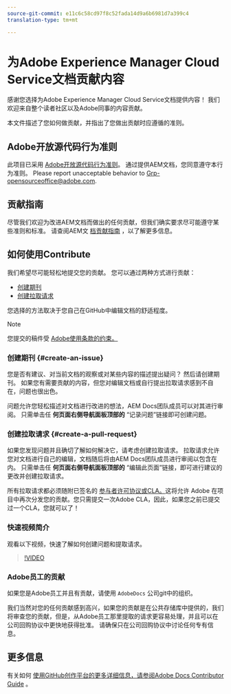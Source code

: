 ```yaml
---
source-git-commit: e11c6c58cd97f8c52fada14d9a6b6981d7a399c4
translation-type: tm+mt

---
```

# 为Adobe Experience Manager Cloud Service文档贡献内容

感谢您选择为Adobe Experience Manager Cloud Service文档提供内容！ 我们欢迎来自整个读者社区以及Adobe同事的内容贡献。

本文件描述了您如何做贡献，并指出了您做出贡献时应遵循的准则。

## Adobe开放源代码行为准则

此项目已采用 [Adobe开放源代码行为准则](code-of-conduct.md)。 通过提供AEM文档，您同意遵守本行为准则。 Please report unacceptable behavior to [Grp-opensourceoffice@adobe.com](mailto:Grp-opensourceoffice@adobe.com).

## 贡献指南

尽管我们欢迎为改进AEM文档而做出的任何贡献，但我们确实要求尽可能遵守某些准则和标准。 请查阅AEM文 [档贡献指南](guidelines.md) ，以了解更多信息。

## 如何使用Contribute

我们希望尽可能轻松地提交您的贡献。 您可以通过两种方式进行贡献：

* [创建期刊](#create-an-issue)
* [创建拉取请求](#create-a-pull-request)

您选择的方法取决于您自己在GitHub中编辑文档的舒适程度。

>[!NOTE]
>
>您提交的稿件受 [Adobe使用条款的约束。](https://www.adobe.com/legal/terms.html)

### 创建期刊 {#create-an-issue}

您是否有建议、对当前文档的观察或对某些内容的描述提出疑问？ 然后请创建期刊。 如果您有需要贡献的内容，但您对编辑文档或自行提出拉取请求感到不自在，问题也很出色。

问题允许您轻松描述对文档进行改进的想法，AEM Docs团队成员可以对其进行审阅。 只需单击任 **何页面右侧导航面板顶部的** “记录问题”链接即可创建问题。

### 创建拉取请求 {#create-a-pull-request}

如果您发现问题并且确切了解如何解决它，请考虑创建拉取请求。 拉取请求允许您对文档进行自己的编辑，文档随后将由AEM Docs团队成员进行审阅以包含在内。 只需单击任 **何页面右侧导航面板顶部的** “编辑此页面”链接，即可进行建议的更改并创建拉取请求。

所有拉取请求都必须随附已签名的 [参与者许可协议或CLA。](https://opensource.adobe.com/cla.html)这将允许 Adobe 在项目中再次分发您的贡献。您只需提交一次Adobe CLA，因此，如果您之前已提交过一个CLA，您就可以了！

### 快速视频简介

观看以下视频，快速了解如何创建问题和提取请求。

>[!VIDEO](https://video.tv.adobe.com/v/27069)

### Adobe员工的贡献

如果您是Adobe员工并且有贡献，请使用 `AdobeDocs` 公司git中的组织。

我们当然对您的任何贡献感到高兴，如果您的贡献是在公共存储库中提供的，我们将审查您的贡献，但是，从Adobe员工那里提取的请求更容易处理，并且可以在公司回购协议中更快地获得批准。 请确保只在公司回购协议中讨论任何专有信息。

## 更多信息

有关如何 [使用GitHub创作平台的更多详细信息，请参阅Adobe Docs Contributor Guide](https://docs.adobe.com/help/en/contributor/contributor-guide/introduction.html) 。
